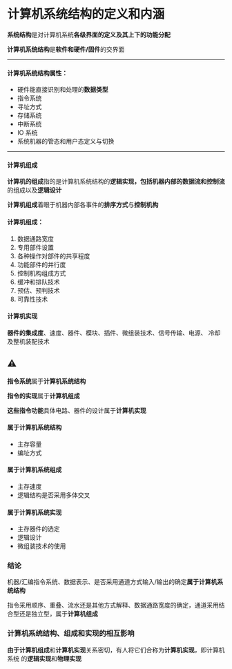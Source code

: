 # 计算机系统结构的定义和内涵
**系统结构**是对计算机系统**各级界面的定义及其上下的功能分配**

**计算机系统结构**是**软件和硬件/固件**的交界面

---

#### 计算机系统结构属性：
- 硬件能直接识别和处理的**数据类型**
- 指令系统
- 寻址方式
- 存储系统
- 中断系统
- IO 系统
- 系统机器的管态和用户态定义与切换

---

#### 计算机组成
**计算机的组成**指的是计算机系统结构的**逻辑实现，包括机器内部的数据流和控制流**
的组成以及**逻辑设计**

**计算机组成**着眼于机器内部各事件的**排序方式**与**控制机构**

#### 计算机组成：
1. 数据通路宽度
2. 专用部件设置
3. 各种操作对部件的共享程度
4. 功能部件的并行度
5. 控制机构组成方式
6. 缓冲和排队技术
7. 预估、预判技术
8. 可靠性技术

#### 计算机实现
**器件的集成度**、速度、器件、模块、插件、微组装技术、信号传输、电源、
冷却及整机装配技术

⚠️
---
**指令系统**属于**计算机系统结构**

**指令的实现**属于**计算机组成**

**这些指令功能**具体电路、器件的设计属于**计算机实现**

#### 属于计算机系统结构
- 主存容量
- 编址方式

#### 属于计算机系统组成
- 主存速度
- 逻辑结构是否采用多体交叉

#### 属于计算机系统实现
- 主存器件的选定
- 逻辑设计
- 微组装技术的使用

### 结论
机器/汇编指令系统、数据表示、是否采用通道方式输入/输出的确定**属于计算机系统结构**

指令采用顺序、重叠、流水还是其他方式解释、数据通路宽度的确定，通道采用结合型还是独立型，属于**计算机组成**

### 计算机系统结构、组成和实现的相互影响

**由于计算机组成**和**计算机实现**关系密切，有人将它们合称为**计算机实现**，即计算机系统
的**逻辑实现**和**物理实现** 

